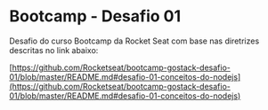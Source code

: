 # Bootcamp - Desafio 01

Desafio do curso Bootcamp da Rocket Seat com base nas diretrizes descritas no link abaixo:

[https://github.com/Rocketseat/bootcamp-gostack-desafio-01/blob/master/README.md#desafio-01-conceitos-do-nodejs](https://github.com/Rocketseat/bootcamp-gostack-desafio-01/blob/master/README.md#desafio-01-conceitos-do-nodejs)
